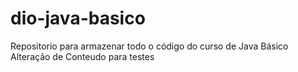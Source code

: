 # dio-java-basico
Repositorio para armazenar todo o código do curso de Java Básico
Alteração de Conteudo para testes